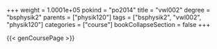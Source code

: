 +++
weight = 1.0001e+05
pokind = "po2014"
title = "vwl002"
degree = "bsphysik2"
parents = ["physik120"]
tags = ["bsphysik2", "vwl002", "physik120"]
categories = ["course"]
bookCollapseSection = false
+++

{{< genCoursePage >}}
